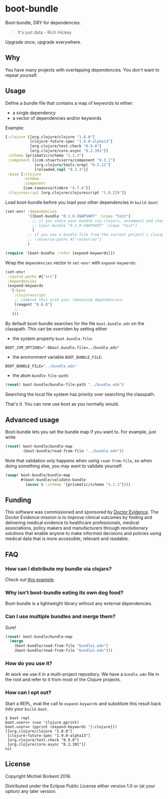# boot-bundle
Boot-bundle, DRY for dependencies.

> It's just data - Rich Hickey

Upgrade once, upgrade everywhere.

## Why
You have many projects with overlapping dependencies. You don't want to repeat yourself. 

## Usage
Define a bundle file that contains a map of keywords to either:
- a single dependency
- a vector of dependencies and/or keywords

Example:
```clojure
{:clojure [[org.clojure/clojure "1.8.0"]
           [clojure-future-spec "1.9.0-alpha13"]
           [org.clojure/test.check "0.9.0"]
           [org.clojure/core.async "0.2.391"]]
 :schema [prismatic/schema "1.1.3"]
 :component [[com.stuartsierra/component "0.3.1"]
             [org.clojure/tools.nrepl "0.2.12"]
             [reloaded.repl "0.2.3"]]
 :base [:clojure
        :schema
        :component
        [com.taoensso/timbre "4.7.4"]]
 :clojurescript [org.clojure/clojurescript "1.9.229"]}
```

Load boot-bundle before you load your other dependencies in `build.boot`:

```clojure
(set-env! :dependencies
          '[[boot-bundle "0.1.0-SNAPSHOT" :scope "test"]
            ;; if you share your bundle via clojars, uncomment and change:
            ;; [your-bundle "0.1.0-SNAPSHOT" :scope "test"]
            ]
          ;; if you use a bundle file from the current project's classpath, uncomment:
          ;; :resource-paths #{"resources"}
          )

(require '[boot-bundle :refer [expand-keywords]])
```

Wrap the `dependencies` vector in `set-env!` with `expand-keywords`:

```clojure
(set-env!
 :source-paths #{"src"}
 :dependencies
 (expand-keywords
  '[:base
    :clojurescript
    ;; combine this with your remaining dependencies:
    [reagent "0.6.0"]
    ;; ...
   ]))
```      
By default boot-bundle searches for the file `boot.bundle.edn` on the classpath.
This can be overriden by setting either

- the system property `boot.bundle.file`:
```
BOOT_JVM_OPTIONS="-Dboot.bundle.file=../bundle.edn"
```
- the environment variable `BOOT_BUNDLE_FILE`:

``` clojure
BOOT_BUNDLE_FILE="../bundle.edn"
```

- the atom `bundle-file-path`:

``` clojure
(reset! boot-bundle/bundle-file-path "../bundle.edn")
```

Searching the local file system has priority over searching the classpath.

That's it. You can now use boot as you normally would.

## Advanced usage

Boot-bundle lets you set the bundle map if you want to. For example, just write

```clojure
(reset! boot-bundle/bundle-map
        (boot-bundle/read-from-file "../bundle.edn"))
```

Note that validation only happens when using `read-from-file`, so when doing
something else, you may want to validate yourself:
 
```clojure
(swap! boot-bundle/bundle-map
       #(boot-bundle/validate-bundle 
         (assoc % :schema '[prismatic/schema "1.1.3"])))
```

## Funding

This software was commissioned and sponsored by [Doctor Evidence](http://doctorevidence.com/). The Doctor Evidence mission is to improve clinical outcomes by finding and delivering medical evidence to healthcare professionals, medical associations, policy makers and manufacturers through revolutionary solutions that enable anyone to make informed decisions and policies using medical data that is more accessible, relevant and readable.

## FAQ
### How can I distribute my bundle via clojars?

Check out [this example](https://github.com/borkdude/boot.bundle.edn).

### Why isn't boot-bundle eating its own dog food? 

Boot-bundle is a lightweight library without any external dependencies. 

### Can I use multiple bundles and merge them?

Sure!
```clojure
(reset! boot-bundle/bundle-map 
  (merge 
    (boot-bundle/read-from-file "bundle1.edn")
    (boot-bundle/read-from-file "bundle2.edn")))
```
### How do you use it?
At work we use it in a multi-project repository. We have a `bundle.edn` file in the root and refer to it from most of the Clojure projects.

### How can I opt out?

Start a REPL, eval the call to `expand-keywords` and substitute this result back into your `build.boot`.

```
$ boot repl
boot.user=> (use 'clojure.pprint)
boot.user=> (pprint (expand-keywords '[:clojure]))
[[org.clojure/clojure "1.8.0"]
 [clojure-future-spec "1.9.0-alpha13"]
 [org.clojure/test.check "0.9.0"]
 [org.clojure/core.async "0.2.391"]]
nil
```

## License

Copyright Michiel Borkent 2016.

Distributed under the Eclipse Public License either version 1.0 or (at your option) any later version.
